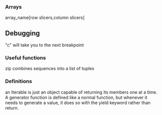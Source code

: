 ### Arrays
array_name[row slicers,column slicers]

## Debugging
"c" will take you to the next breakpoint

### Useful functions
zip combines sequences into a list of tuples

### Definitions
an Iterable is just an object capable of returning its members one at a time.
A generator function is defined like a normal function, but whenever it needs to generate a value, it does so with the yield keyword rather than return.
